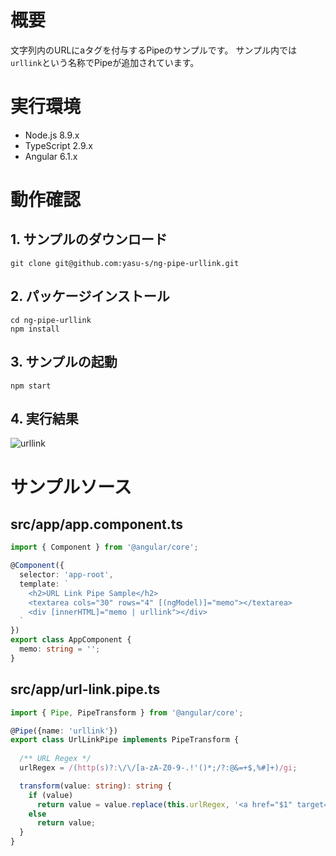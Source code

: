 # 概要

文字列内のURLにaタグを付与するPipeのサンプルです。
サンプル内では`urllink`という名称でPipeが追加されています。

# 実行環境

* Node.js 8.9.x
* TypeScript 2.9.x
* Angular 6.1.x

# 動作確認  

## 1. サンプルのダウンロード

```
git clone git@github.com:yasu-s/ng-pipe-urllink.git
```

## 2. パッケージインストール  

```
cd ng-pipe-urllink
npm install
```

## 3. サンプルの起動  

```
npm start
```

## 4. 実行結果  

![urllink](https://user-images.githubusercontent.com/2668146/44306753-06f45100-a3d0-11e8-8d97-907e861131b2.gif)

# サンプルソース

## src/app/app.component.ts

```typescript
import { Component } from '@angular/core';

@Component({
  selector: 'app-root',
  template: `
    <h2>URL Link Pipe Sample</h2>
    <textarea cols="30" rows="4" [(ngModel)]="memo"></textarea>
    <div [innerHTML]="memo | urllink"></div>
  `
})
export class AppComponent {
  memo: string = '';
}
```

## src/app/url-link.pipe.ts

```typescript
import { Pipe, PipeTransform } from '@angular/core';

@Pipe({name: 'urllink'})
export class UrlLinkPipe implements PipeTransform {
  
  /** URL Regex */
  urlRegex = /(http(s)?:\/\/[a-zA-Z0-9-.!'()*;/?:@&=+$,%#]+)/gi;

  transform(value: string): string {
    if (value)
      return value = value.replace(this.urlRegex, '<a href="$1" target="_blank">$1</a>');
    else
      return value;
  }
}
```
